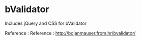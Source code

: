 bValidator
==========
Includes jQuery and CSS for bValidator

Reference : Reference : http://bojanmauser.from.hr/bvalidator/

